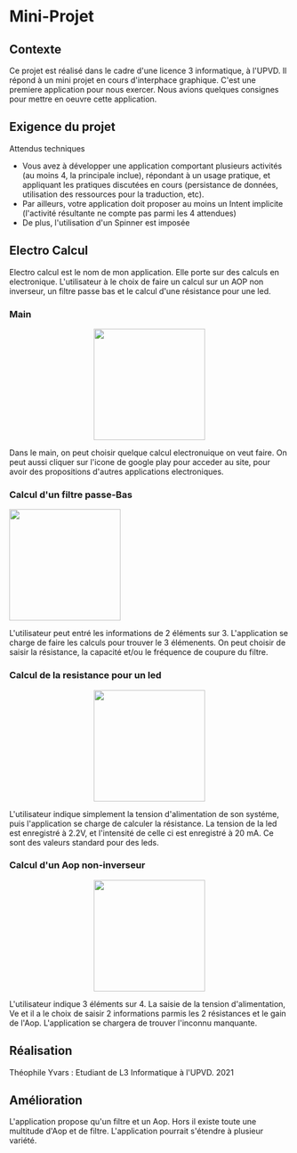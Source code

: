 # Mini-Projet

## Contexte

Ce projet est réalisé dans le cadre d'une licence 3 informatique, à l'UPVD. Il répond à un mini projet en cours d'interphace graphique. C'est une premiere application pour nous exercer. Nous avions quelques consignes pour mettre en oeuvre cette application. 

## Exigence du projet 

Attendus techniques
- Vous avez à développer une application comportant plusieurs activités (au moins 4, la principale inclue), répondant à un
usage pratique, et appliquant les pratiques discutées en cours (persistance de données, utilisation des ressources pour la
traduction, etc).
- Par ailleurs, votre application doit proposer au moins un Intent implicite (l'activité résultante ne compte pas parmi les 4
attendues)
- De plus, l'utilisation d'un Spinner est imposée

## Electro Calcul

Electro calcul est le nom de mon application. Elle porte sur des calculs en electronique.
L'utilisateur à le choix de faire un calcul sur un AOP non inverseur, un filtre passe bas et le calcul d'une résistance pour une led.

### Main

<div style="text-align:center"><img src="https://user-images.githubusercontent.com/79571637/109722911-a738ac80-7bad-11eb-9abd-fcdd6ad28b3b.jpg" width="200"></div>

Dans le main, on peut choisir quelque calcul electronuique on veut faire. On peut aussi cliquer sur l'icone de google play pour acceder au site, pour avoir des propositions d'autres applications electroniques.

### Calcul d'un filtre passe-Bas

<img align="center" width="200" src="https://user-images.githubusercontent.com/79571637/109723757-d26fcb80-7bae-11eb-837b-31d24a973c8d.jpg">

L'utilisateur peut entré les informations de 2 éléments sur 3. L'application se charge de faire les calculs pour trouver le 3 élémenents. On peut choisir de saisir la résistance, la capacité et/ou le fréquence de coupure du filtre.

### Calcul de la resistance pour un led

<div style="text-align:center"><img src="https://user-images.githubusercontent.com/79571637/109723953-18c52a80-7baf-11eb-9cf2-2b1fc40daaac.jpg" width="200"></div>

L'utilisateur indique simplement la tension d'alimentation de son systéme, puis l'application se charge de calculer la résistance.
La tension de la led est enregistré à 2.2V, et l'intensité de celle ci est enregistré à 20 mA. Ce sont des valeurs standard pour des leds.

### Calcul d'un Aop non-inverseur

<div style="text-align:center"><img src="https://user-images.githubusercontent.com/79571637/109724101-51650400-7baf-11eb-932d-a56b266f0e94.jpg" width="200"></div>

L'utilisateur indique 3 éléments sur 4. La saisie de la tension d'alimentation, Ve et il a le choix de saisir 2 informations parmis les 2 résistances et le gain de l'Aop.
L'application se chargera de trouver l'inconnu manquante.

## Réalisation

Théophile Yvars : Etudiant de L3 Informatique à l'UPVD. 2021

## Amélioration

L'application propose qu'un filtre et un Aop. Hors il existe toute une multitude d'Aop et de filtre.
L'application pourrait s'étendre à plusieur variété. 
